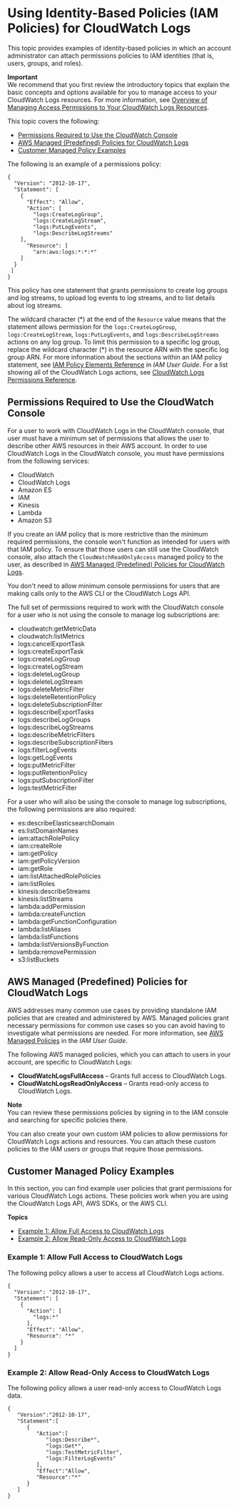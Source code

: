 # Using Identity\-Based Policies \(IAM Policies\) for CloudWatch Logs<a name="iam-identity-based-access-control-cwl"></a>

This topic provides examples of identity\-based policies in which an account administrator can attach permissions policies to IAM identities \(that is, users, groups, and roles\)\.

**Important**  
We recommend that you first review the introductory topics that explain the basic concepts and options available for you to manage access to your CloudWatch Logs resources\. For more information, see [Overview of Managing Access Permissions to Your CloudWatch Logs Resources](iam-access-control-overview-cwl.md)\.

This topic covers the following:
+ [Permissions Required to Use the CloudWatch Console](#console-permissions-cwl)
+ [AWS Managed \(Predefined\) Policies for CloudWatch Logs](#managed-policies-cwl)
+ [Customer Managed Policy Examples](#customer-managed-policies-cwl)

The following is an example of a permissions policy:

```
{
  "Version": "2012-10-17",
  "Statement": [
    {
      "Effect": "Allow",
      "Action": [
        "logs:CreateLogGroup",
        "logs:CreateLogStream",
        "logs:PutLogEvents",
        "logs:DescribeLogStreams"
    ],
      "Resource": [
        "arn:aws:logs:*:*:*"
    ]
  }
 ]
}
```

This policy has one statement that grants permissions to create log groups and log streams, to upload log events to log streams, and to list details about log streams\.

The wildcard character \(\*\) at the end of the `Resource` value means that the statement allows permission for the `logs:CreateLogGroup`, `logs:CreateLogStream`, `logs:PutLogEvents`, and `logs:DescribeLogStreams` actions on any log group\. To limit this permission to a specific log group, replace the wildcard character \(\*\) in the resource ARN with the specific log group ARN\. For more information about the sections within an IAM policy statement, see [IAM Policy Elements Reference](http://docs.aws.amazon.com/IAM/latest/UserGuide/AccessPolicyLanguage_ElementDescriptions.html) in *IAM User Guide*\. For a list showing all of the CloudWatch Logs actions, see [CloudWatch Logs Permissions Reference](permissions-reference-cwl.md)\.

## Permissions Required to Use the CloudWatch Console<a name="console-permissions-cwl"></a>

For a user to work with CloudWatch Logs in the CloudWatch console, that user must have a minimum set of permissions that allows the user to describe other AWS resources in their AWS account\. In order to use CloudWatch Logs in the CloudWatch console, you must have permissions from the following services:
+ CloudWatch
+ CloudWatch Logs
+ Amazon ES
+ IAM
+ Kinesis
+ Lambda
+ Amazon S3

If you create an IAM policy that is more restrictive than the minimum required permissions, the console won't function as intended for users with that IAM policy\. To ensure that those users can still use the CloudWatch console, also attach the `CloudWatchReadOnlyAccess` managed policy to the user, as described in [AWS Managed \(Predefined\) Policies for CloudWatch Logs](#managed-policies-cwl)\.

You don't need to allow minimum console permissions for users that are making calls only to the AWS CLI or the CloudWatch Logs API\.

The full set of permissions required to work with the CloudWatch console for a user who is not using the console to manage log subscriptions are:
+ cloudwatch:getMetricData
+ cloudwatch:listMetrics
+ logs:cancelExportTask
+ logs:createExportTask
+ logs:createLogGroup
+ logs:createLogStream
+ logs:deleteLogGroup
+ logs:deleteLogStream
+ logs:deleteMetricFilter
+ logs:deleteRetentionPolicy
+ logs:deleteSubscriptionFilter
+ logs:describeExportTasks
+ logs:describeLogGroups
+ logs:describeLogStreams
+ logs:describeMetricFilters
+ logs:describeSubscriptionFilters
+ logs:filterLogEvents
+ logs:getLogEvents
+ logs:putMetricFilter
+ logs:putRetentionPolicy
+ logs:putSubscriptionFilter
+ logs:testMetricFilter

For a user who will also be using the console to manage log subscriptions, the following permissions are also required:
+ es:describeElasticsearchDomain
+ es:listDomainNames
+ iam:attachRolePolicy
+ iam:createRole
+ iam:getPolicy
+ iam:getPolicyVersion
+ iam:getRole
+ iam:listAttachedRolePolicies
+ iam:listRoles
+ kinesis:describeStreams
+ kinesis:listStreams
+ lambda:addPermission
+ lambda:createFunction
+ lambda:getFunctionConfiguration
+ lambda:listAliases
+ lambda:listFunctions
+ lambda:listVersionsByFunction
+ lambda:removePermission
+ s3:listBuckets

## AWS Managed \(Predefined\) Policies for CloudWatch Logs<a name="managed-policies-cwl"></a>

AWS addresses many common use cases by providing standalone IAM policies that are created and administered by AWS\. Managed policies grant necessary permissions for common use cases so you can avoid having to investigate what permissions are needed\. For more information, see [AWS Managed Policies](http://docs.aws.amazon.com/IAM/latest/UserGuide/access_policies_managed-vs-inline.html#aws-managed-policies) in the *IAM User Guide*\.

The following AWS managed policies, which you can attach to users in your account, are specific to CloudWatch Logs:
+ **CloudWatchLogsFullAccess** – Grants full access to CloudWatch Logs\.
+ **CloudWatchLogsReadOnlyAccess** – Grants read\-only access to CloudWatch Logs\.

**Note**  
You can review these permissions policies by signing in to the IAM console and searching for specific policies there\.

You can also create your own custom IAM policies to allow permissions for CloudWatch Logs actions and resources\. You can attach these custom policies to the IAM users or groups that require those permissions\.

## Customer Managed Policy Examples<a name="customer-managed-policies-cwl"></a>

In this section, you can find example user policies that grant permissions for various CloudWatch Logs actions\. These policies work when you are using the CloudWatch Logs API, AWS SDKs, or the AWS CLI\.

**Topics**
+ [Example 1: Allow Full Access to CloudWatch Logs](#w3ab1c21c13c23b7)
+ [Example 2: Allow Read\-Only Access to CloudWatch Logs](#w3ab1c21c13c23b9)

### Example 1: Allow Full Access to CloudWatch Logs<a name="w3ab1c21c13c23b7"></a>

The following policy allows a user to access all CloudWatch Logs actions\.

```
{
  "Version": "2012-10-17",
  "Statement": [
    {
      "Action": [
        "logs:*"
      ],
      "Effect": "Allow",
      "Resource": "*"
    }
  ]
}
```

### Example 2: Allow Read\-Only Access to CloudWatch Logs<a name="w3ab1c21c13c23b9"></a>

The following policy allows a user read\-only access to CloudWatch Logs data\.

```
{
   "Version":"2012-10-17",
   "Statement":[
      {
         "Action":[
            "logs:Describe*",
            "logs:Get*",
            "logs:TestMetricFilter",
            "logs:FilterLogEvents"
         ],
         "Effect":"Allow",
         "Resource":"*"
      }
   ]
}
```
